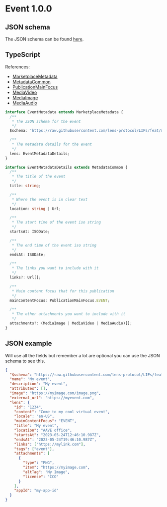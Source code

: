 # Event 1.0.0

## JSON schema

The JSON schema can be found [here](./schema.json).

## TypeScript

References:

- [MarketplaceMetadata](../../shared-ts-interfaces/marketplace-metadata.ts)
- [MetadataCommon](../../shared-ts-interfaces/metadata-common.ts)
- [PublicationMainFocus](../../shared-ts-interfaces/publication-main-focus.ts)
- [MediaVideo](../../shared-ts-interfaces/media/media-video.ts)
- [MediaImage](../../shared-ts-interfaces/media/media-image.ts)
- [MediaAudio](../../shared-ts-interfaces/media/media-audio.ts)

```ts
interface EventMetadata extends MarketplaceMetadata {
  /**
   * The JSON schema for the event
   */
  $schema: 'https://raw.githubusercontent.com/lens-protocol/LIPs/feat/metadata-standards/lens-metadata-standards/publication/event/1.0.0/schema.json';

  /**
   * The metadata details for the event
   */
  lens: EventMetadataDetails;
}

interface EventMetadataDetails extends MetadataCommon {
  /**
   * The title of the event
   */
  title: string;

  /**
   * Where the event is in clear text
   */
  location: string | Url;

  /**
   * The start time of the event iso string
   */
  startsAt: ISODate;

  /**
   * The end time of the event iso string
   */
  endsAt: ISODate;

  /**
   * The links you want to include with it
   */
  links?: Url[];

  /**
   * Main content focus that for this publication
   */
  mainContentFocus: PublicationMainFocus.EVENT;

  /**
   * The other attachments you want to include with it
   */
  attachments?: (MediaImage | MediaVideo | MediaAudio)[];
}
```

## JSON example

Will use all the fields but remember a lot are optional you can use the JSON schema to see this.

```json
{
  "$schema": "https://raw.githubusercontent.com/lens-protocol/LIPs/feat/metadata-standards/lens-metadata-standards/publication/event/1.0.0/schema.json",
  "name": "My event",
  "description": "My event",
  "attributes": [],
  "image": "https://myimage.com/image.png",
  "external_url": "https://myevent.com",
  "lens": {
    "id": "1234",
    "content": "Come to my cool virtual event",
    "locale": "en-US",
    "mainContentFocus": "EVENT",
    "title": "My event",
    "location": "AAVE office",
    "startsAt": "2023-05-24T12:46:10.987Z",
    "endsAt": "2023-05-24T19:46:10.987Z",
    "links": ["https://mylink.com"],
    "tags": ["event"],
    "attachments": [
      {
        "type": "PNG",
        "item": "https://myimage.com",
        "altTag": "My Image",
        "license": "CCO"
      }
    ],
    "appId": "my-app-id"
  }
}
```
